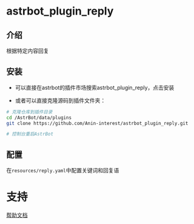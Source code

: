 # astrbot_plugin_reply

## 介绍
根据特定内容回复

## 安装
- 可以直接在astrbot的插件市场搜索astrbot_plugin_reply，点击安装

- 或者可以直接克隆源码到插件文件夹：

```bash
# 克隆仓库到插件目录
cd /AstrBot/data/plugins
git clone https://github.com/Anin-interest/astrbot_plugin_reply.git

# 控制台重启AstrBot
```

## 配置

在`resources/reply.yaml`中配置关键词和回复语

# 支持

[帮助文档](https://astrbot.app)
